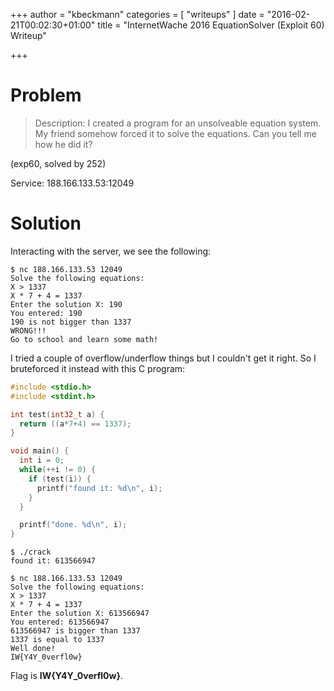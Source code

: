 +++
author = "kbeckmann"
categories = [ "writeups" ]
date = "2016-02-21T00:02:30+01:00"
title = "InternetWache 2016 EquationSolver (Exploit 60) Writeup"

+++

# Problem

> Description: I created a program for an unsolveable equation system. My friend somehow forced it to solve the equations. Can you tell me how he did it?

(exp60, solved by 252)

Service: 188.166.133.53:12049

# Solution

Interacting with the server, we see the following:

~~~
$ nc 188.166.133.53 12049
Solve the following equations:
X > 1337
X * 7 + 4 = 1337
Enter the solution X: 190
You entered: 190
190 is not bigger than 1337
WRONG!!!
Go to school and learn some math!
~~~

I tried a couple of overflow/underflow things but I couldn't get it right. So I bruteforced it instead with this C program:
~~~c++
#include <stdio.h>
#include <stdint.h>

int test(int32_t a) {
  return ((a*7+4) == 1337);
}

void main() {
  int i = 0;
  while(++i != 0) {
    if (test(i)) {
      printf("found it: %d\n", i);
    }
  }

  printf("done. %d\n", i);
}
~~~

~~~
$ ./crack
found it: 613566947

$ nc 188.166.133.53 12049
Solve the following equations:
X > 1337
X * 7 + 4 = 1337
Enter the solution X: 613566947
You entered: 613566947
613566947 is bigger than 1337
1337 is equal to 1337
Well done!
IW{Y4Y_0verfl0w}
~~~

Flag is **IW{Y4Y_0verfl0w}**.
